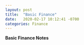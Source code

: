 ```yaml
---
layout: post
title:  "Basic Finance"
date:   2020-02-17 10:12:41 -0700
categories: Finance
---
```


**Basic Finance Notes**  
